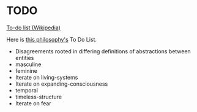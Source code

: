 # TODO

<a href="https://en.wikipedia.org/wiki/Wikipedia:To-do_list" target="_blank">To-do list (Wikipedia)</a>

Here is [this philosophy's](./this-philosophy.md) To Do List.

* Disagreements rooted in differing definitions of abstractions between entities
* masculine
* feminine
* Iterate on living-systems
* Iterate on expanding-consciousness
* temporal
* timeless-structure
* Iterate on fear
